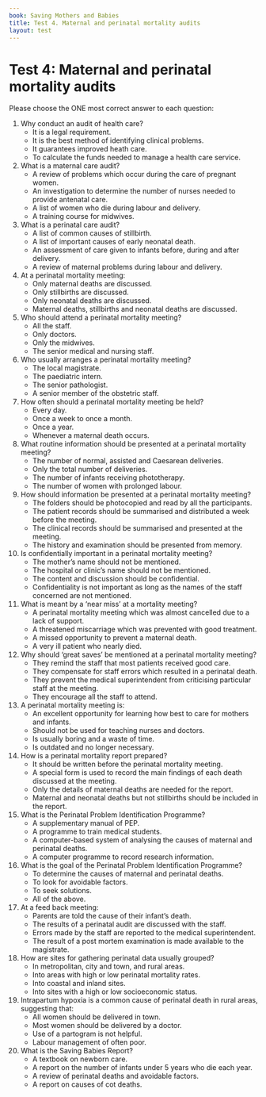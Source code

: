 ```yaml
---
book: Saving Mothers and Babies
title: Test 4. Maternal and perinatal mortality audits
layout: test
---
```


# Test 4: Maternal and perinatal mortality audits

Please choose the ONE most correct answer to each question:

1.	Why conduct an audit of health care?
	-	It is a legal requirement.
	+	It is the best method of identifying clinical problems.
	-	It guarantees improved heath care.
	-	To calculate the funds needed to manage a health care service.
2.	What is a maternal care audit?
	+	A review of problems which occur during the care of pregnant women.
	-	An investigation to determine the number of nurses needed to provide antenatal care.
	-	A list of women who die during labour and delivery.
	-	A training course for midwives.
3.	What is a perinatal care audit?
	-	A list of common causes of stillbirth.
	-	A list of important causes of early neonatal death.
	+	An assessment of care given to infants before, during and after delivery.
	-	A review of maternal problems during labour and delivery.
4.	At a perinatal mortality meeting:
	-	Only maternal deaths are discussed.
	-	Only stillbirths are discussed.
	-	Only neonatal deaths are discussed.
	+	Maternal deaths, stillbirths and neonatal deaths are discussed.
5.	Who should attend a perinatal mortality meeting?
	+	All the staff.
	-	Only doctors.
	-	Only the midwives.
	-	The senior medical and nursing staff.
6.	Who usually arranges a perinatal mortality meeting?
	-	The local magistrate.
	-	The paediatric intern.
	-	The senior pathologist.
	+	A senior member of the obstetric staff.
7.	How often should a perinatal mortality meeting be held?
	-	Every day.
	+	Once a week to once a month.
	-	Once a year.
	-	Whenever a maternal death occurs.
8.	What routine information should be presented at a perinatal mortality meeting?
	+	The number of normal, assisted and Caesarean deliveries.
	-	Only the total number of deliveries.
	-	The number of infants receiving phototherapy.
	-	The number of women with prolonged labour.
9.	How should information be presented at a perinatal mortality meeting?
	-	The folders should be photocopied and read by all the participants.
	-	The patient records should be summarised and distributed a week before the meeting.
	+	The clinical records should be summarised and presented at the meeting.
	-	The history and examination should be presented from memory.
10.	Is confidentially important in a perinatal mortality meeting?
	-	The mother’s name should not be mentioned.
	-	The hospital or clinic’s name should not be mentioned.
	+	The content and discussion should be confidential.
	-	Confidentiality is not important as long as the names of the staff concerned are not mentioned.
11.	What is meant by a ‘near miss’ at a mortality meeting?
	-	A perinatal mortality meeting which was almost cancelled due to a lack of support.
	-	A threatened miscarriage which was prevented with good treatment.
	-	A missed opportunity to prevent a maternal death.
	+	A very ill patient who nearly died.
12.	Why should ‘great saves’ be mentioned at a perinatal mortality meeting?
	+	They remind the staff that most patients received good care.
	-	They compensate for staff errors which resulted in a perinatal death.
	-	They prevent the medical superintendent from criticising particular staff at the meeting.
	-	They encourage all the staff to attend.
13.	A perinatal mortality meeting is:
	+	An excellent opportunity for learning how best to care for mothers and infants.
	-	Should not be used for teaching nurses and doctors.
	-	Is usually boring and a waste of time.
	-	Is outdated and no longer necessary.
14.	How is a perinatal mortality report prepared?
	-	It should be written before the perinatal mortality meeting.
	+	A special form is used to record the main findings of each death discussed at the meeting.
	-	Only the details of maternal deaths are needed for the report.
	-	Maternal and neonatal deaths but not stillbirths should be included in the report.
15.	What is the Perinatal Problem Identification Programme?
	-	A supplementary manual of PEP.
	-	A programme to train medical students.
	+	A computer-based system of analysing the causes of maternal and perinatal deaths.
	-	A computer programme to record research information.
16.	What is the goal of the Perinatal Problem Identification Programme?
	-	To determine the causes of maternal and perinatal deaths.
	-	To look for avoidable factors.
	-	To seek solutions.
	+	All of the above.
17.	At a feed back meeting:
	-	Parents are told the cause of their infant’s death.
	+	The results of a perinatal audit are discussed with the staff.
	-	Errors made by the staff are reported to the medical superintendent.
	-	The result of a post mortem examination is made available to the magistrate.
18.	How are sites for gathering perinatal data usually grouped?
	+	In metropolitan, city and town, and rural areas.
	-	Into areas with high or low perinatal mortality rates.
	-	Into coastal and inland sites.
	-	Into sites with a high or low socioeconomic status.
19.	Intrapartum hypoxia is a common cause of perinatal death in rural areas, suggesting that:
	-	All women should be delivered in town.
	-	Most women should be delivered by a doctor.
	-	Use of a partogram is not helpful.
	+	Labour management of often poor.
20.	What is the Saving Babies Report?
	-	A textbook on newborn care.
	-	A report on the number of infants under 5 years who die each year.
	+	A review of perinatal deaths and avoidable factors.
	-	A report on causes of cot deaths.
